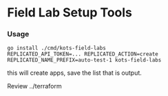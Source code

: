 Field Lab Setup Tools
========================


### Usage

    go install ./cmd/kots-field-labs
    REPLICATED_API_TOKEN=... REPLICATED_ACTION=create REPLICATED_NAME_PREFIX=auto-test-1 kots-field-labs

this will create apps, save the list that is output.

Review ../terraform 
